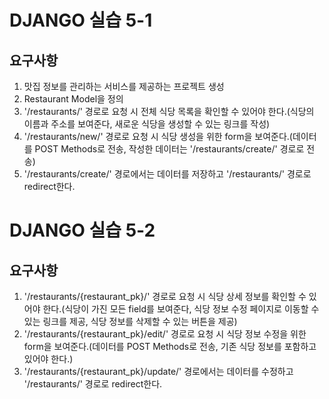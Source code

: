 # DJANGO 실습 5-1

## 요구사항
  1. 맛집 정보를 관리하는 서비스를 제공하는 프로젝트 생성
  2. Restaurant Model을 정의
  3. '/restaurants/' 경로로 요청 시 전체 식당 목록을 확인할 수 있어야 한다.(식당의 이름과 주소를 보여준다, 새로운 식당을 생성할 수 있는 링크를 작성)
  4. '/restaurants/new/' 경로로 요청 시 식당 생성을 위한 form을 보여준다.(데이터를 POST Methods로 전송, 작성한 데이터는 '/restaurants/create/' 경로로 전송)
  5. '/restaurants/create/' 경로에서는 데이터를 저장하고 '/restaurants/' 경로로 redirect한다.

# DJANGO 실습 5-2

## 요구사항
  1. '/restaurants/{restaurant_pk}/' 경로로 요청 시 식당 상세 정보를 확인할 수 있어야 한다.(식당이 가진 모든 field를 보여준다, 식당 정보 수정 페이지로 이동할 수 있는 링크를 제공, 식당 정보를 삭제할 수 있는 버튼을 제공)
  2. '/restaurants/{restaurant_pk}/edit/' 경로로 요청 시 식당 정보 수정을 위한 form을 보여준다.(데이터를 POST Methods로 전송, 기존 식당 정보를 포함하고 있어야 한다.)
  3. '/restaurants/{restaurant_pk}/update/' 경로에서는 데이터를 수정하고 '/restaurants/' 경로로 redirect한다.
